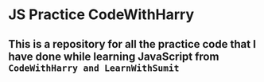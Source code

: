 ﻿# JS Practice CodeWithHarry
## This is a repository for all the practice code that I have done while learning JavaScript from `CodeWithHarry and LearnWithSumit`
